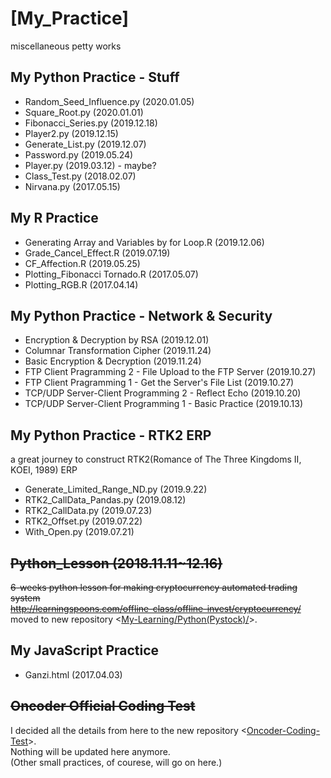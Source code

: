 # [My_Practice]
miscellaneous petty works

## My Python Practice - Stuff
- Random_Seed_Influence.py (2020.01.05)
- Square_Root.py (2020.01.01)
- Fibonacci_Series.py (2019.12.18)
- Player2.py (2019.12.15)
- Generate_List.py (2019.12.07)
- Password.py (2019.05.24)
- Player.py (2019.03.12) - maybe?
- Class_Test.py (2018.02.07)
- Nirvana.py (2017.05.15)

## My R Practice
- Generating Array and Variables by for Loop.R (2019.12.06)
- Grade_Cancel_Effect.R (2019.07.19)
- CF_Affection.R (2019.05.25)
- Plotting_Fibonacci Tornado.R (2017.05.07)
- Plotting_RGB.R (2017.04.14)

## My Python Practice - Network & Security
- Encryption & Decryption by RSA (2019.12.01)
- Columnar Transformation Cipher (2019.11.24)
- Basic Encryption & Decryption (2019.11.24)
- FTP Client Pragramming 2 - File Upload to the FTP Server (2019.10.27)
- FTP Client Pragramming 1 - Get the Server's File List (2019.10.27)
- TCP/UDP Server-Client Programming 2 - Reflect Echo (2019.10.20)
- TCP/UDP Server-Client Programming 1 - Basic Practice (2019.10.13)

## My Python Practice - RTK2 ERP
a great journey to construct RTK2(Romance of The Three Kingdoms II, KOEI, 1989) ERP
- Generate_Limited_Range_ND.py (2019.9.22)
- RTK2_CallData_Pandas.py (2019.08.12)
- RTK2_CallData.py (2019.07.23)
- RTK2_Offset.py (2019.07.22)
- With_Open.py (2019.07.21)

## ~~Python_Lesson (2018.11.11~12.16)~~
~~6-weeks python lesson for making cryptocurrency automated trading system~~  
~~http://learningspoons.com/offline-class/offline-invest/cryptocurrency/~~  
moved to new repository <[My-Learning/Python(Pystock)/](https://github.com/kimpro82/My-Learning/Python(Pystock))>.

## My JavaScript Practice
- Ganzi.html (2017.04.03)

## ~~Oncoder Official Coding Test~~
I decided all the details from here to the new repository <[Oncoder-Coding-Test](https://github.com/kimpro82/Oncoder-Coding-Test)>.  
Nothing will be updated here anymore.  
(Other small practices, of courese, will go on here.)
